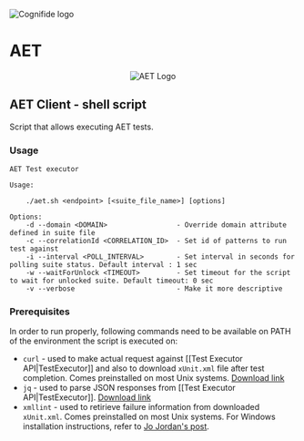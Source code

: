 ![Cognifide logo](http://cognifide.github.io/images/cognifide-logo.png)

# AET
<p align="center">
  <img src="https://github.com/Cognifide/aet/blob/master/misc/img/aet-logo-black.png?raw=true"
         alt="AET Logo"/>
</p>

## AET Client - shell script

Script that allows executing AET tests.

### Usage

```
AET Test executor

Usage:

	./aet.sh <endpoint> [<suite_file_name>] [options]

Options:
	-d --domain <DOMAIN>                 - Override domain attribute defined in suite file
	-c --correlationId <CORRELATION_ID>  - Set id of patterns to run test against
	-i --interval <POLL_INTERVAL>        - Set interval in seconds for polling suite status. Default interval : 1 sec
	-w --waitForUnlock <TIMEOUT>         - Set timeout for the script to wait for unlocked suite. Default timeout: 0 sec
	-v --verbose                         - Make it more descriptive
```

### Prerequisites

In order to run properly, following commands need to be available on PATH of the environment the script is executed on:
* `curl` - used to make actual request against [[Test Executor API|TestExecutor]] and also to download `xUnit.xml` file after test completion. Comes preinstalled on most Unix systems. [Download link](https://curl.haxx.se/download.html)
* `jq` - used to parse JSON responses from [[Test Executor API|TestExecutor]]. [Download link](https://stedolan.github.io/jq/download/)
* `xmllint` - used to retirieve failure information from downloaded `xUnit.xml`. Comes preinstalled on most Unix systems. For Windows installation instructions, refer to [Jo Jordan's post](http://flowingmotion.jojordan.org/2011/10/08/3-steps-to-download-xmllint/).
